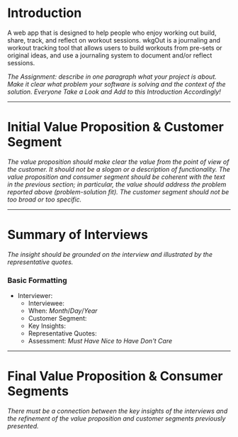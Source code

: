 # **Introduction**
A web app that is designed to help people who enjoy working out build, share, track, and reflect on workout sessions. wkgOut is a journaling and workout tracking tool that allows users to build workouts from pre-sets or original ideas, and use a journaling system to document and/or reflect sessions. 

*The Assignment: describe in one paragraph what your project is about. Make it clear what problem your software is solving and the context of the solution.*
*Everyone Take a Look and Add to this Introduction Accordingly!*

---
# **Initial Value Proposition & Customer Segment**

*The value proposition should make clear the value from the point of view of the customer. It should not be a slogan or a description of functionality. The value proposition and consumer segment should be coherent with the text in the previous section; in particular, the value should address the problem reported above (problem-solution fit). The customer segment should not be too broad or too specific.* 


---
# **Summary of Interviews**

*The insight should be grounded on the interview and illustrated by the representative quotes.*

### Basic Formatting
- Interviewer: 
   - Interviewee:
   - When: *Month*/*Day*/*Year*
   - Customer Segment:
   - Key Insights:
   - Representative Quotes:
   - Assessment: *Must Have* *Nice to Have* *Don't Care*

---
# **Final Value Proposition & Consumer Segments**

*There must be a connection between the key insights of the interviews and the refinement of the value proposition and customer segments previously presented.*
